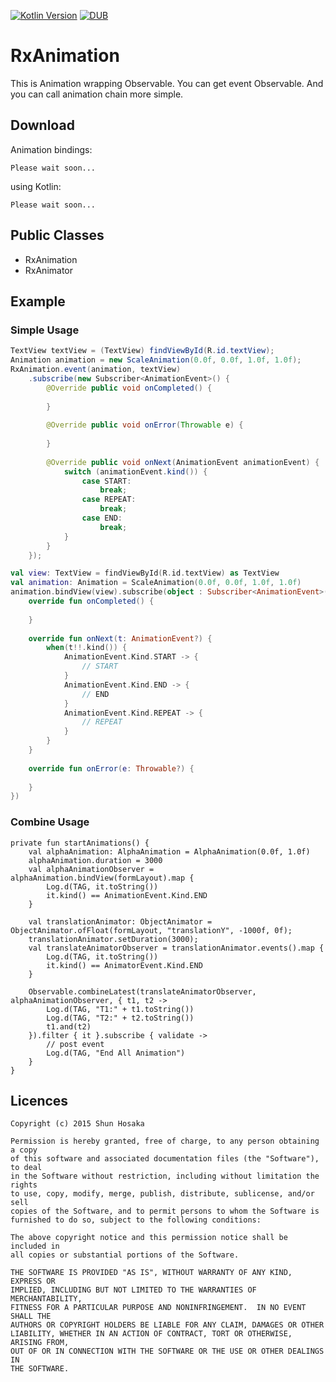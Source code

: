 [![Kotlin Version](https://img.shields.io/maven-central/v/org.jetbrains.kotlin/kotlin-maven-plugin.svg)](http://search.maven.org/#search%7Cga%7C1%7Cg%3A%22org.jetbrains.kotlin%22)
[![DUB](https://img.shields.io/dub/l/vibe-d.svg)](https://github.com/mplatvoet/kovenant/blob/master/LICENSE)

# RxAnimation
This is Animation wrapping Observable.
You can get event Observable.
And you can call animation chain more simple.

## Download
Animation bindings:

```
Please wait soon...
```

using Kotlin:

```
Please wait soon...
```

## Public Classes
- RxAnimation
- RxAnimator

## Example

### Simple Usage

```Java
TextView textView = (TextView) findViewById(R.id.textView);
Animation animation = new ScaleAnimation(0.0f, 0.0f, 1.0f, 1.0f);
RxAnimation.event(animation, textView)
    .subscribe(new Subscriber<AnimationEvent>() {
        @Override public void onCompleted() {
               
        }
    
        @Override public void onError(Throwable e) {
            
        }
    
        @Override public void onNext(AnimationEvent animationEvent) {
            switch (animationEvent.kind()) {
                case START:
                    break;
                case REPEAT:
                    break;
                case END:
                    break;
            }
        }
    });
```

```Kotlin
val view: TextView = findViewById(R.id.textView) as TextView
val animation: Animation = ScaleAnimation(0.0f, 0.0f, 1.0f, 1.0f)
animation.bindView(view).subscribe(object : Subscriber<AnimationEvent>() {
    override fun onCompleted() {
        
    }
    
    override fun onNext(t: AnimationEvent?) {
        when(t!!.kind()) {
            AnimationEvent.Kind.START -> {
                // START
            }
            AnimationEvent.Kind.END -> {
                // END
            }
            AnimationEvent.Kind.REPEAT -> {
                // REPEAT
            }
        }
    }
    
    override fun onError(e: Throwable?) {
        
    }
})
```

### Combine Usage
 
```
private fun startAnimations() {
    val alphaAnimation: AlphaAnimation = AlphaAnimation(0.0f, 1.0f)
    alphaAnimation.duration = 3000
    val alphaAnimationObserver = alphaAnimation.bindView(formLayout).map {
        Log.d(TAG, it.toString())
        it.kind() == AnimationEvent.Kind.END
    }

    val translationAnimator: ObjectAnimator = ObjectAnimator.ofFloat(formLayout, "translationY", -1000f, 0f);
    translationAnimator.setDuration(3000);
    val translateAnimatorObserver = translationAnimator.events().map {
        Log.d(TAG, it.toString())
        it.kind() == AnimatorEvent.Kind.END
    }

    Observable.combineLatest(translateAnimatorObserver, alphaAnimationObserver, { t1, t2 ->
        Log.d(TAG, "T1:" + t1.toString())
        Log.d(TAG, "T2:" + t2.toString())
        t1.and(t2)
    }).filter { it }.subscribe { validate ->
        // post event
        Log.d(TAG, "End All Animation")
    }
}
```

## Licences

```
Copyright (c) 2015 Shun Hosaka

Permission is hereby granted, free of charge, to any person obtaining a copy
of this software and associated documentation files (the "Software"), to deal
in the Software without restriction, including without limitation the rights
to use, copy, modify, merge, publish, distribute, sublicense, and/or sell
copies of the Software, and to permit persons to whom the Software is
furnished to do so, subject to the following conditions:

The above copyright notice and this permission notice shall be included in
all copies or substantial portions of the Software.

THE SOFTWARE IS PROVIDED "AS IS", WITHOUT WARRANTY OF ANY KIND, EXPRESS OR
IMPLIED, INCLUDING BUT NOT LIMITED TO THE WARRANTIES OF MERCHANTABILITY,
FITNESS FOR A PARTICULAR PURPOSE AND NONINFRINGEMENT.  IN NO EVENT SHALL THE
AUTHORS OR COPYRIGHT HOLDERS BE LIABLE FOR ANY CLAIM, DAMAGES OR OTHER
LIABILITY, WHETHER IN AN ACTION OF CONTRACT, TORT OR OTHERWISE, ARISING FROM,
OUT OF OR IN CONNECTION WITH THE SOFTWARE OR THE USE OR OTHER DEALINGS IN
THE SOFTWARE.
```


